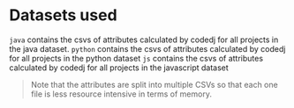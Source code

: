 # Datasets used

`java` contains the csvs of attributes calculated by codedj for all projects in the java dataset. 
`python` contains the csvs of attributes calculated by codedj for all projects in the python dataset
`js` contains the csvs of attributes calculated by codedj for all projects in the javascript dataset

> Note that the attributes are split into multiple CSVs so that each one file is less resource intensive in terms of memory.  